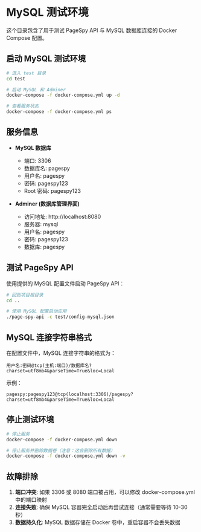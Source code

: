 # MySQL 测试环境

这个目录包含了用于测试 PageSpy API 与 MySQL 数据库连接的 Docker Compose 配置。

## 启动 MySQL 测试环境

```bash
# 进入 test 目录
cd test

# 启动 MySQL 和 Adminer
docker-compose -f docker-compose.yml up -d

# 查看服务状态
docker-compose -f docker-compose.yml ps
```

## 服务信息

- **MySQL 数据库**
  - 端口: 3306
  - 数据库名: pagespy
  - 用户名: pagespy
  - 密码: pagespy123
  - Root 密码: pagespy123

- **Adminer (数据库管理界面)**
  - 访问地址: http://localhost:8080
  - 服务器: mysql
  - 用户名: pagespy
  - 密码: pagespy123
  - 数据库: pagespy

## 测试 PageSpy API

使用提供的 MySQL 配置文件启动 PageSpy API：

```bash
# 回到项目根目录
cd ..

# 使用 MySQL 配置启动应用
./page-spy-api -c test/config-mysql.json
```

## MySQL 连接字符串格式

在配置文件中，MySQL 连接字符串的格式为：

```
用户名:密码@tcp(主机:端口)/数据库名?charset=utf8mb4&parseTime=True&loc=Local
```

示例：
```
pagespy:pagespy123@tcp(localhost:3306)/pagespy?charset=utf8mb4&parseTime=True&loc=Local
```

## 停止测试环境

```bash
# 停止服务
docker-compose -f docker-compose.yml down

# 停止服务并删除数据卷（注意：这会删除所有数据）
docker-compose -f docker-compose.yml down -v
```

## 故障排除

1. **端口冲突**: 如果 3306 或 8080 端口被占用，可以修改 docker-compose.yml 中的端口映射
2. **连接失败**: 确保 MySQL 容器完全启动后再尝试连接（通常需要等待 10-30 秒）
3. **数据持久化**: MySQL 数据存储在 Docker 卷中，重启容器不会丢失数据
